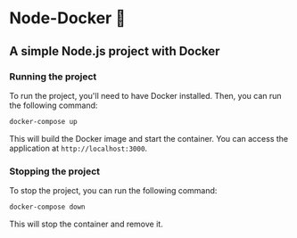 # Node-Docker 🐳

## A simple Node.js project with Docker

### Running the project

To run the project, you'll need to have Docker installed. Then, you can run the following command:

```bash
docker-compose up
```

This will build the Docker image and start the container. You can access the application at `http://localhost:3000`.

### Stopping the project

To stop the project, you can run the following command:

```bash
docker-compose down
```

This will stop the container and remove it.
